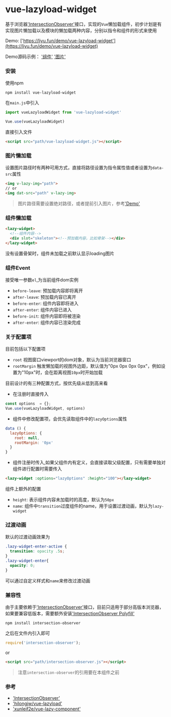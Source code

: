 # vue-lazyload-widget

基于浏览器['IntersectionObserver'](https://developer.mozilla.org/zh-CN/docs/Web/API/IntersectionObserver)接口，实现的`Vue`懒加载组件，初步计划是有实现图片懒加载以及模块的懒加载两种内容，分别以指令和组件的形式来使用

Demo: ['https://liyu.fun/demo/vue-lazyload-widget'](https://liyu.fun/demo/vue-lazyload-widget)

Demo源码示例： ['组件'](https://github.com/gitliyu/vue-lazyload-widget/blob/master/demo/Component.vue) ['图片'](https://github.com/gitliyu/vue-lazyload-widget/blob/master/demo/Directive.vue)

### 安装
使用npm
```
npm install vue-lazyload-widget
```
在`main.js`中引入
```javascript
import vueLazyloadWidget from 'vue-lazyload-widget'

Vue.use(vueLazyloadWidget)
```
直接引入文件
```html
<script src="path/vue-lazyload-widget.js"></script> 
```

### 图片懒加载
设置图片路径时有两种可用方式，直接将路径设置为指令属性值或者设置为`data-src`属性
```html
<img v-lazy-img="path">
// or
<img dat-src="path" v-lazy-img> 
```
> 图片路径需要设置绝对路径，或者提前引入图片，参考['Demo'](https://github.com/gitliyu/vue-lazyload-widget/blob/master/demo/Directive.vue)

### 组件懒加载
```html
<lazy-widget>
  <!--组件内容-->
  <div slot="skeleton"><!--预加载内容，比如骨架--></div>
</lazy-widget>
```
没有设置骨架时，组件未加载之前默认显示loading图片
### 组件Event
接受唯一参数`el`,为当前组件dom实例
- `before-leave`: 预加载内容即将离开
- `after-leave`: 预加载内容已离开
- `before-enter`: 组件内容即将进入
- `after-enter`: 组件内容已进入
- `before-init`: 组件内容即将被渲染
- `after-enter`: 组件内容已渲染完成

### 关于配置项
目前包括以下配置项
- `root`  视图窗口viewport的dom对象，默认为当前浏览器窗口
- `rootMargin` 触发懒加载的视图外边距，默认值为"0px 0px 0px 0px"，例如设置为"10px"时，会在距离视图`10px`时开始加载

目前设计的有三种配置方式，按优先级从低到高来看
- 在注册时直接传入
```javascript
const options  = {};
Vue.use(vueLazyloadWidget, options)
```
- 组件中修改配置项，会优先读取组件中的`lazyOptions`属性
```javascript
data () {
  lazyOptions: {
    root: null,
    rootMargin: '0px'
  }
}
```
- 组件注册时传入,如果父组件内有定义，会直接读取父级配置，只有需要单独对组件进行配置时需要传入
```html
<lazy-widget :options="lazyOptions" :height="100"></lazy-widget>
```
组件上额外的配置
- `height`: 表示组件内容未加载时的高度，默认为`50px`
- `name`: 组件中`transition`过度组件的name，用于设置过渡动画，默认为`lazy-widget`

### 过渡动画
默认的过渡动画效果为
```css
.lazy-widget-enter-active {
  transition: opacity .5s;
}
.lazy-widget-enter{
  opacity: 0;
}
```
可以通过自定义样式和`name`来修改过渡动画

### 兼容性
由于主要依赖于['IntersectionObserver'](https://developer.mozilla.org/zh-CN/docs/Web/API/IntersectionObserver)接口，目前只适用于部分高版本浏览器，如果要兼容低版本，需要额外安装['IntersectionObserver Polyfill'](https://github.com/w3c/IntersectionObserver/tree/master/polyfill)
```
npm install intersection-observer
```
之后在文件内引入即可
```javascript
require('intersection-observer');
```
or
```html
<script src="path/intersection-observer.js"></script>
```
> 注意`intersection-observer`的引用要在本组件之前

### 参考
- ['IntersectionObserver'](https://developer.mozilla.org/zh-CN/docs/Web/API/IntersectionObserver)
- ['hilongjw/vue-lazyload'](https://github.com/hilongjw/vue-lazyload)
- ['xunleif2e/vue-lazy-component'](https://github.com/xunleif2e/vue-lazy-component)
